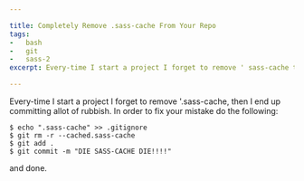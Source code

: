 ```yaml
---

title: Completely Remove .sass-cache From Your Repo
tags:
-   bash
-   git
-   sass-2
excerpt: Every-time I start a project I forget to remove ' sass-cache then I end up committing allot of rubbish In order to fix your mistake do the following echo sass-cache gt gt gitignore git rm -r --cached sass-cache git add

---
```


Every-time I start a project I forget to remove '.sass-cache, then I end up committing allot of rubbish. In order to fix your mistake do the following:

```language-bash
$ echo ".sass-cache" >> .gitignore
$ git rm -r --cached.sass-cache
$ git add . 
$ git commit -m "DIE SASS-CACHE DIE!!!!"
```

and done.
